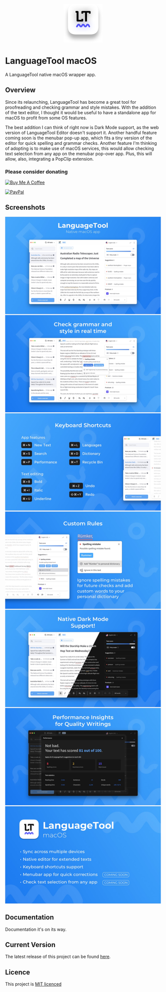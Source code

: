 <p align="center">
  <a href="https://github.com/GeloZP/LanguageTool-macOS"><img src="https://github.com/GeloZP/LanguageTool-macOS/blob/main/Distribution/Icon.png?raw=true" width="125"></a>
</p>

# LanguageTool macOS
A LanguageTool native macOS wrapper app.

## Overview

Since its relaunching, LanguageTool has become a great tool for proofreading and checking grammar and style mistakes. With the addition of the text editor, I thought it would be useful to have a standalone app for macOS to profit from some OS features.

The best addition I can think of right now is Dark Mode support, as the web version of LanguageTool Editor doesn't support it. Another handful feature coming soon is the menubar pop-up app, which fits a tiny version of the editor for quick spelling and grammar checks. Another feature I'm thinking of adopting is to make use of macOS services, this would allow checking text selection from any app on the menubar pop-over app. Plus, this will allow, also, integrating a PopClip extension.

### Please consider donating
</p> <a href="https://www.buymeacoffee.com/GeloZP" target="_blank"><img src="https://i.ibb.co/LC4D0Jf/BMAC.png" alt="Buy Me A Coffee" height="40"></a> </p>
</p> <a href="https://www.paypal.me/GeloZP" target="_blank"><img src="https://i.ibb.co/jfLkPVs/PayPal.png" alt="PayPal" height="40"></a> </p>



## Screenshots
![enter image description here](https://github.com/GeloZP/LanguageTool-macOS/blob/main/Distribution/macOS%20App%20Store%201.jpg?raw=true)
![enter image description here](https://github.com/GeloZP/LanguageTool-macOS/blob/main/Distribution/macOS%20App%20Store%202.jpg?raw=true)
![enter image description here](https://github.com/GeloZP/LanguageTool-macOS/blob/main/Distribution/macOS%20App%20Store%203.jpg?raw=true)
![enter image description here](https://github.com/GeloZP/LanguageTool-macOS/blob/main/Distribution/macOS%20App%20Store%204.jpg?raw=true)
![enter image description here](https://github.com/GeloZP/LanguageTool-macOS/blob/main/Distribution/macOS%20App%20Store%205.jpg?raw=true)
![enter image description here](https://github.com/GeloZP/LanguageTool-macOS/blob/main/Distribution/macOS%20App%20Store%206.jpg?raw=true)
![enter image description here](https://github.com/GeloZP/LanguageTool-macOS/blob/main/Distribution/macOS%20App%20Store%207.jpg?raw=true)

## Documentation 

Documentation it's on its way.

## Current Version 

The latest release of this project can be found [here](https://github.com/GeloZP/LanguageTool-macOS/releases).

## Licence

This project is [MIT licenced](https://github.com/GeloZP/LanguageTool-macOS/blob/main/LICENSE)
# 
